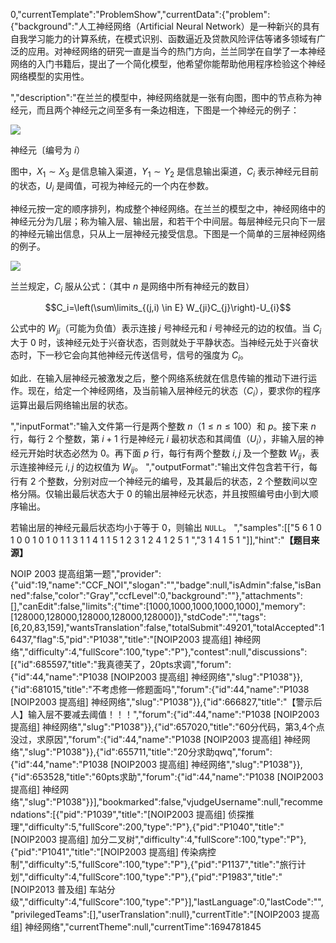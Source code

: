 0,"currentTemplate":"ProblemShow","currentData":{"problem":{"background":"人工神经网络（Artificial Neural Network）是一种新兴的具有自我学习能力的计算系统，在模式识别、函数逼近及贷款风险评估等诸多领域有广泛的应用。对神经网络的研究一直是当今的热门方向，兰兰同学在自学了一本神经网络的入门书籍后，提出了一个简化模型，他希望你能帮助他用程序检验这个神经网络模型的实用性。

","description":"在兰兰的模型中，神经网络就是一张有向图，图中的节点称为神经元，而且两个神经元之间至多有一条边相连，下图是一个神经元的例子：

![](https:\/\/cdn.luogu.com.cn\/upload\/image_hosting\/31062648.png)

神经元〔编号为 $i$）


图中，$X_1 \sim X_3$ 是信息输入渠道，$Y_1 \sim Y_2$ 是信息输出渠道，$C_i$ 表示神经元目前的状态，$U_i$ 是阈值，可视为神经元的一个内在参数。

神经元按一定的顺序排列，构成整个神经网络。在兰兰的模型之中，神经网络中的神经元分为几层；称为输入层、输出层，和若干个中间层。每层神经元只向下一层的神经元输出信息，只从上一层神经元接受信息。下图是一个简单的三层神经网络的例子。

![](https:\/\/cdn.luogu.com.cn\/upload\/image_hosting\/ng1ui4xw.png)

兰兰规定，$C_i$ 服从公式：（其中 $n$ 是网络中所有神经元的数目）

$$C_i=\left(\sum\limits_{(j,i) \in E} W_{ji}C_{j}\right)-U_{i}$$

公式中的 $W_{ji}$（可能为负值）表示连接 $j$ 号神经元和 $i$ 号神经元的边的权值。当 $C_i$ 大于 $0$ 时，该神经元处于兴奋状态，否则就处于平静状态。当神经元处于兴奋状态时，下一秒它会向其他神经元传送信号，信号的强度为 $C_i$。

如此．在输入层神经元被激发之后，整个网络系统就在信息传输的推动下进行运作。现在，给定一个神经网络，及当前输入层神经元的状态（$C_i$），要求你的程序运算出最后网络输出层的状态。

","inputFormat":"输入文件第一行是两个整数 $n$（$1 \le n \le 100$）和 $p$。接下来 $n$ 行，每行 $2$ 个整数，第 $i+1$ 行是神经元 $i$ 最初状态和其阈值（$U_i$），非输入层的神经元开始时状态必然为 $0$。再下面 $p$ 行，每行有两个整数 $i,j$ 及一个整数 $W_{ij}$，表示连接神经元 $i,j$ 的边权值为 $W_{ij}$。
","outputFormat":"输出文件包含若干行，每行有 $2$ 个整数，分别对应一个神经元的编号，及其最后的状态，$2$ 个整数间以空格分隔。仅输出最后状态大于 $0$ 的输出层神经元状态，并且按照编号由小到大顺序输出。

若输出层的神经元最后状态均小于等于 $0$，则输出 `NULL`。
","samples":[["5 6
1 0
1 0
0 1
0 1
0 1
1 3 1
1 4 1
1 5 1
2 3 1
2 4 1
2 5 1
","3 1
4 1
5 1
"]],"hint":"**【题目来源】**

NOIP 2003 提高组第一题","provider":{"uid":19,"name":"CCF_NOI","slogan":"","badge":null,"isAdmin":false,"isBanned":false,"color":"Gray","ccfLevel":0,"background":""},"attachments":[],"canEdit":false,"limits":{"time":[1000,1000,1000,1000,1000],"memory":[128000,128000,128000,128000,128000]},"stdCode":"","tags":[6,20,83,159],"wantsTranslation":false,"totalSubmit":49201,"totalAccepted":16437,"flag":5,"pid":"P1038","title":"[NOIP2003 提高组] 神经网络","difficulty":4,"fullScore":100,"type":"P"},"contest":null,"discussions":[{"id":685597,"title":"我真德芙了，20pts求调","forum":{"id":44,"name":"P1038 [NOIP2003 提高组] 神经网络","slug":"P1038"}},{"id":681015,"title":"不考虑修一修题面吗","forum":{"id":44,"name":"P1038 [NOIP2003 提高组] 神经网络","slug":"P1038"}},{"id":666827,"title":"【警示后人】输入层不要减去阈值！！！","forum":{"id":44,"name":"P1038 [NOIP2003 提高组] 神经网络","slug":"P1038"}},{"id":657020,"title":"60分代码，第3,4个点没过，求原因","forum":{"id":44,"name":"P1038 [NOIP2003 提高组] 神经网络","slug":"P1038"}},{"id":655711,"title":"20分求助qwq","forum":{"id":44,"name":"P1038 [NOIP2003 提高组] 神经网络","slug":"P1038"}},{"id":653528,"title":"60pts求助","forum":{"id":44,"name":"P1038 [NOIP2003 提高组] 神经网络","slug":"P1038"}}],"bookmarked":false,"vjudgeUsername":null,"recommendations":[{"pid":"P1039","title":"[NOIP2003 提高组] 侦探推理","difficulty":5,"fullScore":200,"type":"P"},{"pid":"P1040","title":"[NOIP2003 提高组] 加分二叉树","difficulty":4,"fullScore":100,"type":"P"},{"pid":"P1041","title":"[NOIP2003 提高组] 传染病控制","difficulty":5,"fullScore":100,"type":"P"},{"pid":"P1137","title":"旅行计划","difficulty":4,"fullScore":100,"type":"P"},{"pid":"P1983","title":"[NOIP2013 普及组] 车站分级","difficulty":4,"fullScore":100,"type":"P"}],"lastLanguage":0,"lastCode":"","privilegedTeams":[],"userTranslation":null},"currentTitle":"[NOIP2003 提高组] 神经网络","currentTheme":null,"currentTime":1694781845